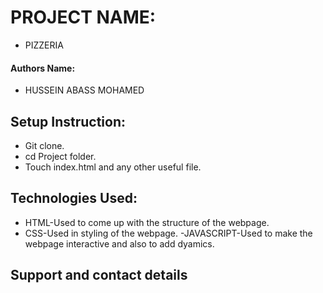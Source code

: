 # PROJECT NAME:
- PIZZERIA
#### Authors Name:
- HUSSEIN ABASS MOHAMED
## Setup Instruction:
- Git clone.
- cd Project folder.
- Touch index.html and any other useful file.
## Technologies Used:
- HTML-Used to come up with the structure of the webpage.
- CSS-Used in styling of the webpage.
-JAVASCRIPT-Used to make the webpage interactive and also to add dyamics.
## Support and contact details